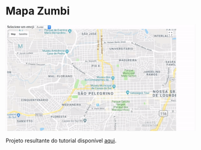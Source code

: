 # Mapa Zumbi

![](zombie_map.gif)

Projeto resultante do tutorial disponível [aqui](https://projects.raspberrypi.org/en/projects/zombie-apocalypse-map). 